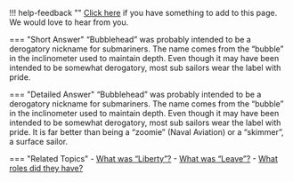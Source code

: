 !!! help-feedback ""
    [Click here](https://other.example.com/feedback) if you have something to add to this page. We would love to hear from you.

=== "Short Answer"
    “Bubblehead” was probably intended to be a derogatory nickname for submariners. The name comes from the “bubble” in the inclinometer used to maintain depth. Even though it may have been intended to be somewhat derogatory, most sub sailors wear the label with pride.

=== "Detailed Answer"
    “Bubblehead” was probably intended to be a derogatory nickname for submariners.  The name comes from the “bubble” in the inclinometer used to maintain depth.  Even though it may have been intended to be somewhat derogatory, most sub sailors wear the label with pride.  It is far better than being a “zoomie” (Naval Aviation) or a “skimmer”, a surface sailor.

=== "Related Topics"
    - [What was “Liberty”?](./what-was-liberty.md)
    - [What was “Leave”?](./what-was-leave.md)
    - [What roles did they have?](./what-roles-did-they-have.md)
